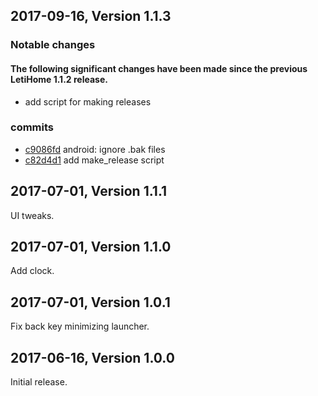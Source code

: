 ## 2017-09-16, Version 1.1.3

### Notable changes

#### The following significant changes have been made since the previous LetiHome 1.1.2 release.

 - add script for making releases

### commits

 - [c9086fd](https://github.com/qaap/LetiHome/commit/c9086fd) android: ignore .bak files
 - [c82d4d1](https://github.com/qaap/LetiHome/commit/c82d4d1) add make_release script

## 2017-07-01, Version 1.1.1

 UI tweaks.

## 2017-07-01, Version 1.1.0

 Add clock.

## 2017-07-01, Version 1.0.1

 Fix back key minimizing launcher.

## 2017-06-16, Version 1.0.0

 Initial release.
